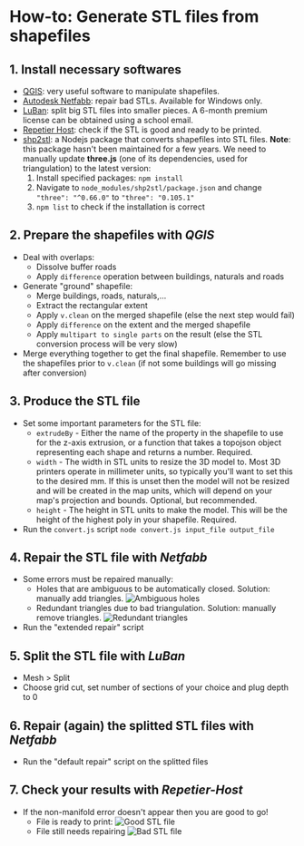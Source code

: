 # How-to: Generate STL files from shapefiles

## 1. Install necessary softwares
* [QGIS](https://www.qgis.org/en/site/): very useful software to manipulate shapefiles.
* [Autodesk Netfabb](https://www.autodesk.com/education/free-software/netfabb-premium): repair bad STLs. Available for Windows only.
* [LuBan](https://www.luban3d.com/): split big STL files into smaller pieces. A 6-month premium license can be obtained using a school email.
* [Repetier Host](https://www.repetier.com/): check if the STL is good and ready to be printed.
* [shp2stl](https://github.com/dougmccune/shp2stl): a Nodejs package that converts shapefiles into STL files.
**Note**: this package hasn't been maintained for a few years. We need to manually update **three.js** (one of its dependencies, used for triangulation) to the latest version:
	1. Install specified packages: `npm install`
	2. Navigate to `node_modules/shp2stl/package.json` and change `"three": "^0.66.0"` to `"three": "0.105.1"`
	3. `npm list` to check if the installation is correct

## 2. Prepare the shapefiles with *QGIS*
* Deal with overlaps:
	* Dissolve buffer roads
	* Apply `difference` operation between buildings, naturals and roads
* Generate "ground" shapefile:
	* Merge buildings, roads, naturals,...
	* Extract the rectangular extent
	* Apply `v.clean` on the merged shapefile (else the next step would fail)
	* Apply `difference` on the extent and the merged shapefile
	* Apply `multipart to single parts` on the result (else the STL conversion process will be very slow)
* Merge everything together to get the final shapefile. Remember to use the shapefiles prior to `v.clean` (if not some buildings will go missing after conversion)

## 3. Produce the STL file
* Set some important parameters for the STL file:
	* `extrudeBy` - Either the name of the property in the shapefile to use for the z-axis extrusion, or a function that takes a topojson object representing each shape and returns a number. Required.
	* `width` - The width in STL units to resize the 3D model to. Most 3D printers operate in millimeter units, so typically you'll want to set this to the desired mm. If this is unset then the model will not be resized and will be created in the map units, which will depend on your map's projection and bounds. Optional, but recommended.
	* `height` - The height in STL units to make the model. This will be the height of the highest poly in your shapefile. Required.
* Run the `convert.js` script
```node convert.js input_file output_file```

## 4. Repair the STL file with *Netfabb*
* Some errors must be repaired manually:
	* Holes that are ambiguous to be automatically closed. Solution: manually add triangles.
	![](images/holes.png "Ambiguous holes")
	* Redundant triangles due to bad triangulation. Solution: manually remove triangles.
	![](images/redundant_triangles.png "Redundant triangles")
* Run the "extended repair" script

## 5. Split the STL file with *LuBan*
* Mesh > Split
* Choose grid cut, set number of sections of your choice and plug depth to 0

## 6. Repair (again) the splitted STL files with *Netfabb*
* Run the "default repair" script on the splitted files

## 7. Check your results with *Repetier-Host*
* If the non-manifold error doesn't appear then you are good to go!
	* File is ready to print:
	![](images/good_stl.png "Good STL file")
	* File still needs repairing
	![](images/bad_stl.png "Bad STL file")
